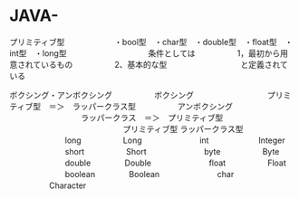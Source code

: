 # JAVA-

プリミティブ型　
　　　　　・bool型　・char型　・double型　・float型　・int型　・long型
　　　　　　　　　　条件としては
　　　　　1，最初から用意されているもの
　　　　　2、基本的な型
　　　　　　　　　と定義されている


ボクシング・アンボクシング
　　　　　ボクシング
　　　　　　　　　プリミティブ型　＝＞　ラッパークラス型
　　　　　アンボクシング
　　　　　　　　　ラッパークラス　＝＞　プリミティブ型
　　　　　　　
　　　　　　　プリミティブ型	ラッパークラス型
　　　　　　　long	　　　　　Long
　　　　　　　int	　　　　　　Integer
　　　　　　　short	　　　　　Short
　　　　　　　byte	　　　　　Byte
　　　　　　　double	　　　　Double
　　　　　　　float	　　　　　Float
　　　　　　　boolean	　　　　Boolean
　　　　　　　char	　　　　　Character